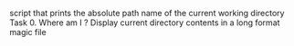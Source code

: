 script that prints the absolute path name of the current working directory
Task 0. Where am I ?
Display current directory contents in a long format
magic file
